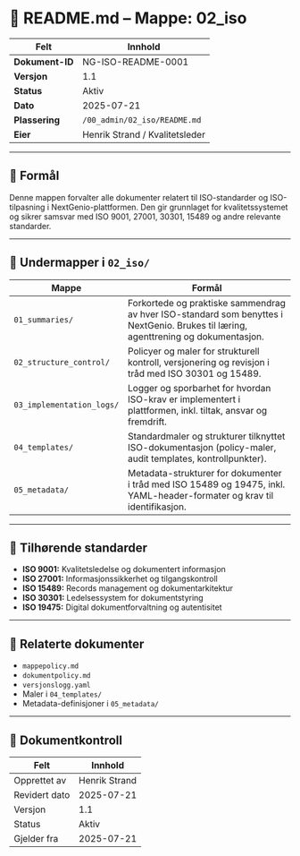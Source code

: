 # 📘 README.md – Mappe: 02_iso

| Felt             | Innhold                                              |
|------------------|-------------------------------------------------------|
| **Dokument-ID**  | NG-ISO-README-0001                                    |
| **Versjon**      | 1.1                                                   |
| **Status**       | Aktiv                                                 |
| **Dato**         | 2025-07-21                                            |
| **Plassering**   | `/00_admin/02_iso/README.md`                          |
| **Eier**         | Henrik Strand / Kvalitetsleder                        |

---

## 🎯 Formål

Denne mappen forvalter alle dokumenter relatert til ISO-standarder og ISO-tilpasning i NextGenio-plattformen. Den gir grunnlaget for kvalitetssystemet og sikrer samsvar med ISO 9001, 27001, 30301, 15489 og andre relevante standarder.

---

## 📁 Undermapper i `02_iso/`

| Mappe                     | Formål |
|---------------------------|--------|
| `01_summaries/`           | Forkortede og praktiske sammendrag av hver ISO-standard som benyttes i NextGenio. Brukes til læring, agenttrening og dokumentasjon. |
| `02_structure_control/`   | Policyer og maler for strukturell kontroll, versjonering og revisjon i tråd med ISO 30301 og 15489. |
| `03_implementation_logs/` | Logger og sporbarhet for hvordan ISO-krav er implementert i plattformen, inkl. tiltak, ansvar og fremdrift. |
| `04_templates/`           | Standardmaler og strukturer tilknyttet ISO-dokumentasjon (policy-maler, audit templates, kontrollpunkter). |
| `05_metadata/`            | Metadata-strukturer for dokumenter i tråd med ISO 15489 og 19475, inkl. YAML-header-formater og krav til identifikasjon. |

---

## 🔗 Tilhørende standarder

- **ISO 9001:** Kvalitetsledelse og dokumentert informasjon  
- **ISO 27001:** Informasjonssikkerhet og tilgangskontroll  
- **ISO 15489:** Records management og dokumentarkitektur  
- **ISO 30301:** Ledelsessystem for dokumentstyring  
- **ISO 19475:** Digital dokumentforvaltning og autentisitet

---

## 📎 Relaterte dokumenter

- `mappepolicy.md`  
- `dokumentpolicy.md`  
- `versjonslogg.yaml`  
- Maler i `04_templates/`  
- Metadata-definisjoner i `05_metadata/`

---

## 📄 Dokumentkontroll

| Felt             | Innhold                      |
|------------------|-------------------------------|
| Opprettet av     | Henrik Strand                 |
| Revidert dato    | 2025-07-21                    |
| Versjon          | 1.1                           |
| Status           | Aktiv                         |
| Gjelder fra      | 2025-07-21                    |
